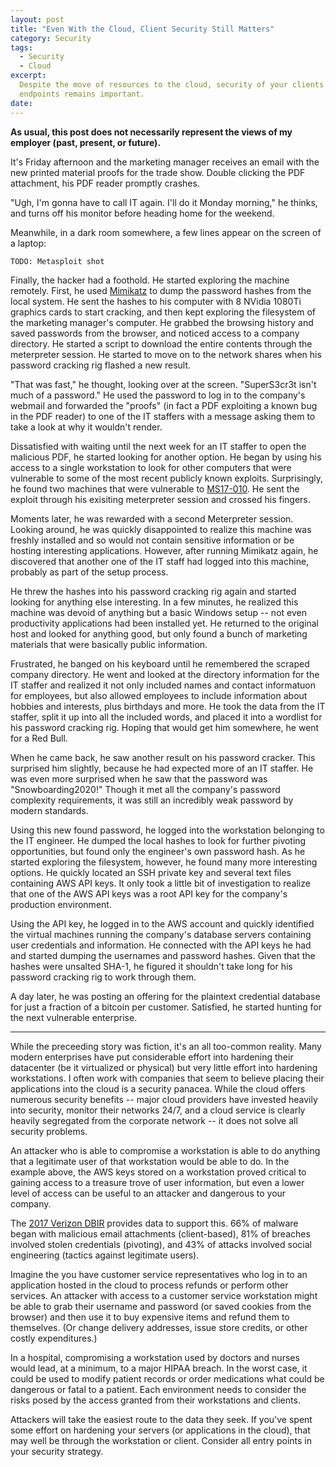 ```yaml
---
layout: post
title: "Even With the Cloud, Client Security Still Matters"
category: Security
tags:
  - Security
  - Cloud
excerpt:
  Despite the move of resources to the cloud, security of your clients and
  endpoints remains important.
date:
---
```


**As usual, this post does not necessarily represent the views of my employer
(past, present, or future).**

It's Friday afternoon and the marketing manager receives an email with the new
printed material proofs for the trade show.  Double clicking the PDF attachment,
his PDF reader promptly crashes.

"Ugh, I'm gonna have to call IT again.  I'll do it Monday morning," he thinks,
and turns off his monitor before heading home for the weekend.

Meanwhile, in a dark room somewhere, a few lines appear on the screen of a
laptop:

```
TODO: Metasploit shot
```

Finally, the hacker had a foothold.  He started exploring the machine remotely.
First, he used [Mimikatz](https://github.com/gentilkiwi/mimikatz) to dump the
password hashes from the local system.  He sent the hashes to his computer with
8 NVidia 1080Ti graphics cards to start cracking, and then kept exploring the
filesystem of the marketing manager's computer.  He grabbed the browsing history
and saved passwords from the browser, and noticed access to a company directory.
He started a script to download the entire contents through the meterpreter
session.  He started to move on to the network shares when his password cracking
rig flashed a new result.

"That was fast," he thought, looking over at the screen.  "SuperS3cr3t isn't
much of a password."  He used the password to log in to the company's webmail
and forwarded the "proofs" (in fact a PDF exploiting a known bug in the PDF
reader) to one of the IT staffers with a message asking them to take a look at
why it wouldn't render.

Dissatisfied with waiting until the next week for an IT staffer to open the
malicious PDF, he started looking for another option.  He began by using his
access to a single workstation to look for other computers that were vulnerable
to some of the most recent publicly known exploits.  Surprisingly, he found two
machines that were vulnerable to
[MS17-010](https://www.rapid7.com/db/modules/exploit/windows/smb/ms17_010_eternalblue).
He sent the exploit through his exisiting meterpreter session and crossed his
fingers.

Moments later, he was rewarded with a second Meterpreter session.  Looking
around, he was quickly disappointed to realize this machine was freshly
installed and so would not contain sensitive information or be hosting
interesting applications.  However, after running Mimikatz again, he discovered
that another one of the IT staff had logged into this machine, probably as part
of the setup process.

He threw the hashes into his password cracking rig again and started looking for
anything else interesting.  In a few minutes, he realized this machine was
devoid of anything but a basic Windows setup -- not even productivity
applications had been installed yet.  He returned to the original host and
looked for anything good, but only found a bunch of marketing materials that
were basically public information.

Frustrated, he banged on his keyboard until he remembered the scraped company
directory.  He went and looked at the directory information for the IT staffer
and realized it not only included names and contact informatuon for employees,
but also allowed employees to include information about hobbies and interests,
plus birthdays and more.  He took the data from the IT staffer, split it up into
all the included words, and placed it into a wordlist for his password cracking
rig.  Hoping that would get him somewhere, he went for a Red Bull.

When he came back, he saw another result on his password cracker.  This
surprised him slightly, because he had expected more of an IT staffer.  He was
even more surprised when he saw that the password was "Snowboarding2020!"
Though it met all the company's password complexity requirements, it was still
an incredibly weak password by modern standards.

Using this new found password, he logged into the workstation belonging to the
IT engineer.  He dumped the local hashes to look for further pivoting
opportunities, but found only the engineer's own password hash.  As he started
exploring the filesystem, however, he found many more interesting options.  He
quickly located an SSH private key and several text files containing AWS API
keys.  It only took a little bit of investigation to realize that one of the AWS
API keys was a root API key for the company's production environment.

Using the API key, he logged in to the AWS account and quickly identified the
virtual machines running the company's database servers containing user
credentials and information.  He connected with the API keys he had and started
dumping the usernames and password hashes.  Given that the hashes were unsalted
SHA-1, he figured it shouldn't take long for his password cracking rig to work
through them.

A day later, he was posting an offering for the plaintext credential database
for just a fraction of a bitcoin per customer.  Satisfied, he started hunting
for the next vulnerable enterprise.

* * *

While the preceeding story was fiction, it's an all too-common reality.  Many
modern enterprises have put considerable effort into hardening their datacenter
(be it virtualized or physical) but very little effort into hardening
workstations.  I often work with companies that seem to believe placing their
applications into the cloud is a security panacea.  While the cloud offers
numerous security benefits -- major cloud providers have invested heavily into
security, monitor their networks 24/7, and a cloud service is clearly heavily
segregated from the corporate network -- it does not solve all security
problems.

An attacker who is able to compromise a workstation is able to do anything that
a legitimate user of that workstation would be able to do.  In the example
above, the AWS keys stored on a workstation proved critical to gaining access to
a treasure trove of user information, but even a lower level of access can be
useful to an attacker and dangerous to your company.

The [2017 Verizon DBIR](http://www.verizonenterprise.com/verizon-insights-lab/dbir/2017/)
provides data to support this.  66% of malware began with malicious email
attachments (client-based), 81% of breaches involved stolen credentials
(pivoting), and 43% of attacks involved social engineering (tactics against
legitimate users).

Imagine the you have customer service representatives who log in to an
application hosted in the cloud to process refunds or perform other services.
An attacker with access to a customer service workstation might be able to grab
their username and password (or saved cookies from the browser) and then use it
to buy expensive items and refund them to themselves.  (Or change delivery
addresses, issue store credits, or other costly expenditures.)

In a hospital, compromising a workstation used by doctors and nurses would lead,
at a minimum, to a major HIPAA breach.  In the worst case, it could be used to
modify patient records or order medications what could be dangerous or fatal to
a patient.  Each environment needs to consider the risks posed by the access
granted from their workstations and clients.

Attackers will take the easiest route to the data they seek.  If you've spent
some effort on hardening your servers (or applications in the cloud), that may
well be through the workstation or client.  Consider all entry points in your
security strategy.
